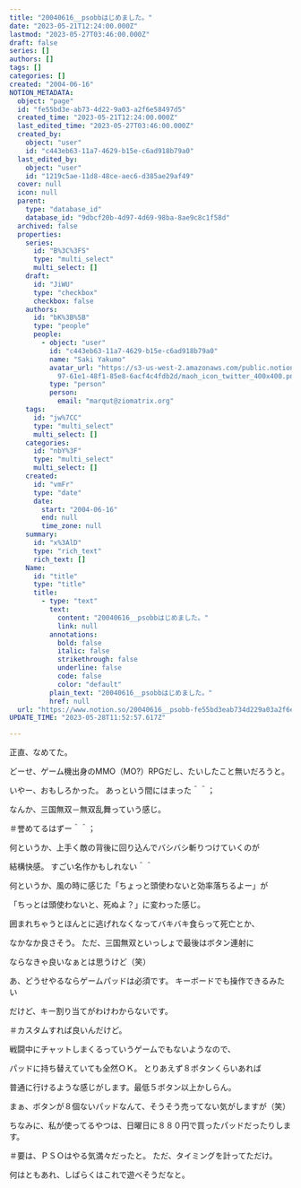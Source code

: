 ```yaml
---
title: "20040616__psobbはじめました。"
date: "2023-05-21T12:24:00.000Z"
lastmod: "2023-05-27T03:46:00.000Z"
draft: false
series: []
authors: []
tags: []
categories: []
created: "2004-06-16"
NOTION_METADATA:
  object: "page"
  id: "fe55bd3e-ab73-4d22-9a03-a2f6e58497d5"
  created_time: "2023-05-21T12:24:00.000Z"
  last_edited_time: "2023-05-27T03:46:00.000Z"
  created_by:
    object: "user"
    id: "c443eb63-11a7-4629-b15e-c6ad918b79a0"
  last_edited_by:
    object: "user"
    id: "1219c5ae-11d8-48ce-aec6-d385ae29af49"
  cover: null
  icon: null
  parent:
    type: "database_id"
    database_id: "9dbcf20b-4d97-4d69-98ba-8ae9c8c1f58d"
  archived: false
  properties:
    series:
      id: "B%3C%3FS"
      type: "multi_select"
      multi_select: []
    draft:
      id: "JiWU"
      type: "checkbox"
      checkbox: false
    authors:
      id: "bK%3B%5B"
      type: "people"
      people:
        - object: "user"
          id: "c443eb63-11a7-4629-b15e-c6ad918b79a0"
          name: "Saki Yakumo"
          avatar_url: "https://s3-us-west-2.amazonaws.com/public.notion-static.com/3ad1c4\
            97-61e1-48f1-85e8-6acf4c4fdb2d/maoh_icon_twitter_400x400.png"
          type: "person"
          person:
            email: "marqut@ziomatrix.org"
    tags:
      id: "jw%7CC"
      type: "multi_select"
      multi_select: []
    categories:
      id: "nbY%3F"
      type: "multi_select"
      multi_select: []
    created:
      id: "vmFr"
      type: "date"
      date:
        start: "2004-06-16"
        end: null
        time_zone: null
    summary:
      id: "x%3AlD"
      type: "rich_text"
      rich_text: []
    Name:
      id: "title"
      type: "title"
      title:
        - type: "text"
          text:
            content: "20040616__psobbはじめました。"
            link: null
          annotations:
            bold: false
            italic: false
            strikethrough: false
            underline: false
            code: false
            color: "default"
          plain_text: "20040616__psobbはじめました。"
          href: null
  url: "https://www.notion.so/20040616__psobb-fe55bd3eab734d229a03a2f6e58497d5"
UPDATE_TIME: "2023-05-28T11:52:57.617Z"

---
```

<link rel="stylesheet" href="https://cdn.jsdelivr.net/npm/katex@0.16.2/dist/katex.min.css" integrity="sha384-bYdxxUwYipFNohQlHt0bjN/LCpueqWz13HufFEV1SUatKs1cm4L6fFgCi1jT643X" crossorigin="anonymous">


正直、なめてた。


どーせ、ゲーム機出身のMMO（MO?）RPGだし、たいしたこと無いだろうと。


いやー、おもしろかった。 あっという間にはまった＾＾；


なんか、三国無双－無双乱舞っていう感じ。


＃誉めてるはずー＾＾；


何というか、上手く敵の背後に回り込んでバシバシ斬りつけていくのが


結構快感。 すごい名作かもしれない＾＾


何というか、風の時に感じた「ちょっと頭使わないと効率落ちるよー」が


「ちっとは頭使わないと、死ぬよ？」に変わった感じ。


囲まれちゃうとほんとに逃げれなくなってバキバキ食らって死亡とか、


なかなか良さそう。 ただ、三国無双といっしょで最後はボタン連射に


ならなきゃ良いなぁとは思うけど（笑）


あ、どうせやるならゲームパッドは必須です。 キーボードでも操作できるみたい


だけど、キー割り当てがわけわからないです。


＃カスタムすれば良いんだけど。


戦闘中にチャットしまくるっていうゲームでもないようなので、


パッドに持ち替えていても全然ＯＫ。 とりあえず８ボタンくらいあれば


普通に行けるような感じがします。最低５ボタン以上かしらん。


まぁ、ボタンが８個ないパッドなんて、そうそう売ってない気がしますが（笑）


ちなみに、私が使ってるやつは、日曜日に８８０円で買ったパッドだったりします。


＃要は、ＰＳＯはやる気満々だったと。 ただ、タイミングを計ってただけ。


何はともあれ、しばらくはこれで遊べそうだなと。

